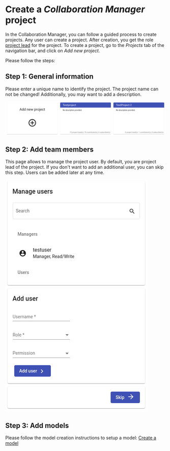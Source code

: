 <!--
 ~ SPDX-FileCopyrightText: Copyright DB Netz AG and the capella-collab-manager contributors
 ~ SPDX-License-Identifier: Apache-2.0
 -->

# Create a _Collaboration Manager_ project

In the Collaboration Manager, you can follow a guided process to create
projects. Any user can create a project. After creation, you get the role
[project lead](../projects/roles.md) for the project. To create a project, go
to the _Projects_ tab of the navigation bar, and click on _Add new project_.

Please follow the steps:

## Step 1: General information

Please enter a unique name to identify the project. The project name can not be
changed! Additionally, you may want to add a description.

![Step 1: General information](create/step-1.png)

## Step 2: Add team members

This page allows to manage the project user. By default, you are project lead
of the project. If you don't want to add an additional user, you can skip this
step. Users can be added later at any time.

![Step 2: Team members](create/step-2.png)

## Step 3: Add models

Please follow the model creation instructions to setup a model:
[Create a model](models/create.md)
